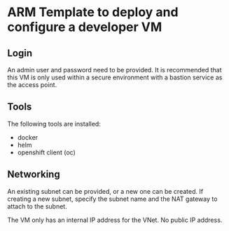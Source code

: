 # ARM Template to deploy and configure a developer VM

## Login

An admin user and password need to be provided. It is recommended that this VM is only used within a secure environment with a bastion service as the access point.

## Tools

The following tools are installed:
- docker
- helm
- openshift client (oc)

## Networking

An existing subnet can be provided, or a new one can be created. If creating a new subnet, specify the subnet name and the NAT gateway to attach to the subnet.

The VM only has an internal IP address for the VNet. No public IP address.